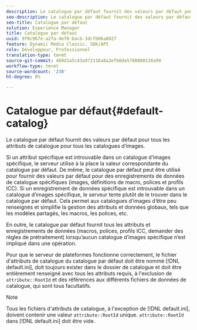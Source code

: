 ```yaml
---
description: Le catalogue par défaut fournit des valeurs par défaut pour tous les attributs de catalogue pour tous les catalogues d’images.
seo-description: Le catalogue par défaut fournit des valeurs par défaut pour tous les attributs de catalogue pour tous les catalogues d’images.
seo-title: Catalogue par défaut
solution: Experience Manager
title: Catalogue par défaut
uuid: 9f0c967e-a2fa-4ef0-bacb-3dcfb06a8027
feature: Dynamic Media Classic, SDK/API
role: Développeur, Professionnel
translation-type: tm+mt
source-git-commit: 469d1a5c43a972116a8a2efb0de5708800130a99
workflow-type: tm+mt
source-wordcount: '238'
ht-degree: 0%

---
```



# Catalogue par défaut{#default-catalog}

Le catalogue par défaut fournit des valeurs par défaut pour tous les attributs de catalogue pour tous les catalogues d’images.

Si un attribut spécifique est introuvable dans un catalogue d’images spécifique, le serveur utilise à la place la valeur correspondante du catalogue par défaut. De même, le catalogue par défaut peut être utilisé pour fournir des valeurs par défaut pour des enregistrements de données de catalogue spécifiques (images, définitions de macro, polices et profils ICC). Si un enregistrement de données spécifique est introuvable dans un catalogue d’images spécifique, le serveur tente plutôt de le trouver dans le catalogue par défaut. Cela permet aux catalogues d’images d’être peu renseignés et simplifie la gestion des attributs et données globaux, tels que les modèles partagés, les macros, les polices, etc.

En outre, le catalogue par défaut fournit tous les attributs et enregistrements de données (macros, polices, profils ICC, demander des règles de prétraitement) lorsqu’aucun catalogue d’images spécifique n’est impliqué dans une opération.

Pour que le serveur de plateformes fonctionne correctement, le fichier d&#39;attributs de catalogue du catalogue par défaut doit être nommé [!DNL default.ini], doit toujours exister dans le dossier de catalogue et doit être entièrement renseigné avec tous les attributs requis, à l&#39;exclusion de `attribute::RootId` et des références aux différents fichiers de données de catalogue, qui sont tous facultatifs.

>[!NOTE]
>
>Tous les fichiers d&#39;attributs de catalogue, à l&#39;exception de [!DNL default.ini], doivent contenir une valeur `attribute::RootId` unique. `attribute::RootId` dans  [!DNL default.ini] doit être vide.

